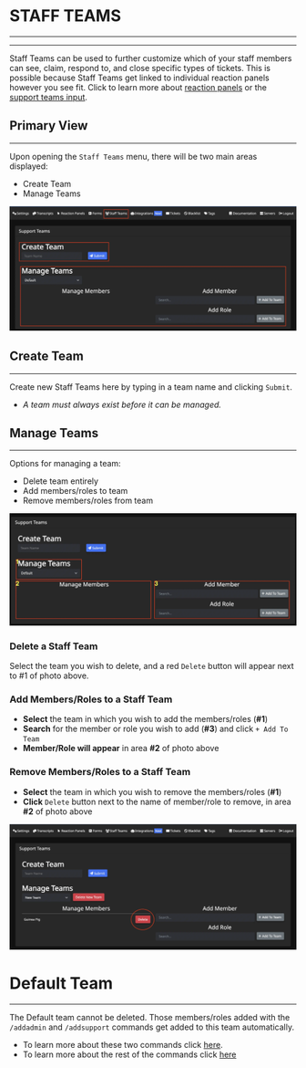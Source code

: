 # STAFF TEAMS
***
***

Staff Teams can be used to further customize which of your staff members can see, claim, respond to, and close specific types of tickets. This is possible because Staff Teams get linked to individual reaction panels however you see fit. Click to learn more about [reaction panels](../dashboard/reaction-panels.md) or the [support teams input](../dashboard/reaction-panels.md/#support-teams).

## Primary View
***

Upon opening the `Staff Teams` menu, there will be two main areas displayed:
- Create Team
- Manage Teams

![Staff team card](../img/staff_teams_card.webp)

## Create Team
***

Create new Staff Teams here by typing in a team name and clicking `Submit`.
- *A team must always exist before it can be managed.* 

## Manage Teams
***

Options for managing a team:
- Delete team entirely
- Add members/roles to team
- Remove members/roles from team

![Manage teams card](../img/staff_teams_manage.webp)

### Delete a Staff Team
Select the team you wish to delete, and a red `Delete` button will appear next to #1 of photo above.

### Add Members/Roles to a Staff Team
- **Select** the team in which you wish to add the members/roles (**#1**)
- **Search** for the member or role you wish to add (**#3**) and click `+ Add To Team`
- **Member/Role will appear** in area **#2** of photo above

### Remove Members/Roles to a Staff Team
- **Select** the team in which you wish to remove the members/roles (**#1**)
- **Click** `Delete` button next to the name of member/role to remove, in area **#2** of photo above

![Delete from teams](../img/staff_teams_delete.webp)

# Default Team
***

The Default team cannot be deleted. Those members/roles added with the `/addadmin` and `/addsupport` commands get added to this team automatically.  
- To learn more about these two commands click [here](../commands/add-admin-support.md).  
- To learn more about the rest of the commands click [here](../commands/basic-commands.md)